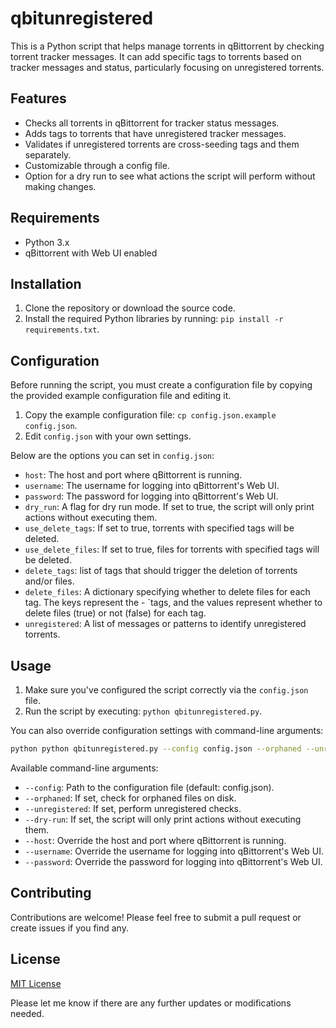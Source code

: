 # qbitunregistered

This is a Python script that helps manage torrents in qBittorrent by checking torrent tracker messages. It can add specific tags to torrents based on tracker messages and status, particularly focusing on unregistered torrents.

## Features

- Checks all torrents in qBittorrent for tracker status messages.
- Adds tags to torrents that have unregistered tracker messages.
- Validates if unregistered torrents are cross-seeding tags and them separately.
- Customizable through a config file.
- Option for a dry run to see what actions the script will perform without making changes.

## Requirements

- Python 3.x
- qBittorrent with Web UI enabled

## Installation

1. Clone the repository or download the source code.
2. Install the required Python libraries by running: `pip install -r requirements.txt`.

## Configuration

Before running the script, you must create a configuration file by copying the provided example configuration file and editing it.

1. Copy the example configuration file: `cp config.json.example config.json`.
2. Edit `config.json` with your own settings.

Below are the options you can set in `config.json`:

- `host`: The host and port where qBittorrent is running.
- `username`: The username for logging into qBittorrent's Web UI.
- `password`: The password for logging into qBittorrent's Web UI.
- `dry_run`: A flag for dry run mode. If set to true, the script will only print actions without executing them. 
- `use_delete_tags`: If set to true, torrents with specified tags will be deleted.
- `use_delete_files`: If set to true, files for torrents with specified tags will be deleted.
- `delete_tags`: list of tags that should trigger the deletion of torrents and/or files.
- `delete_files`: A dictionary specifying whether to delete files for each tag. The keys represent the - `tags, and the values represent whether to delete files (true) or not (false) for each tag.
- `unregistered`: A list of messages or patterns to identify unregistered torrents.

## Usage

1. Make sure you've configured the script correctly via the `config.json` file.
2. Run the script by executing: `python qbitunregistered.py`.

You can also override configuration settings with command-line arguments:

```sh
python python qbitunregistered.py --config config.json --orphaned --unregistered --dry-run --host "localhost:8080" --username "admin" --password "password"
```

Available command-line arguments:

- `--config`: Path to the configuration file (default: config.json).
- `--orphaned`: If set, check for orphaned files on disk.
- `--unregistered`: If set, perform unregistered checks.
- `--dry-run`: If set, the script will only print actions without executing them.
- `--host`: Override the host and port where qBittorrent is running.
- `--username`: Override the username for logging into qBittorrent's Web UI.
- `--password`: Override the password for logging into qBittorrent's Web UI.

## Contributing

Contributions are welcome! Please feel free to submit a pull request or create issues if you find any.

## License

[MIT License](LICENSE)

Please let me know if there are any further updates or modifications needed.
